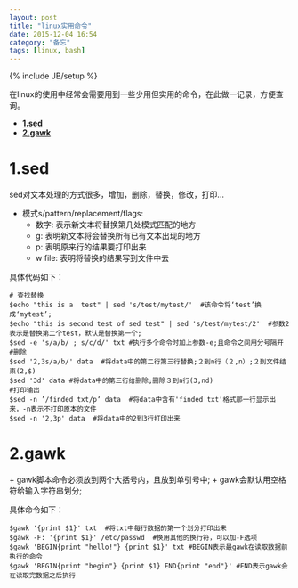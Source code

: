 ```yaml
---
layout: post
title: "linux实用命令"
date: 2015-12-04 16:54
category: "备忘"
tags: [linux, bash]
---
```

{% include JB/setup %}


在linux的使用中经常会需要用到一些少用但实用的命令，在此做一记录，方便查询。

* [**1.sed**](#1)  
* [**2.gawk**](#2)

<h1 id="1">1.sed</h1>

sed对文本处理的方式很多，增加，删除，替换，修改，打印...

* 模式s/pattern/replacement/flags:
    + 数字: 表示新文本将替换第几处模式匹配的地方
    + g: 表明新文本将会替换所有已有文本出现的地方
    + p: 表明原来行的结果要打印出来
    + w file: 表明将替换的结果写到文件中去

具体代码如下：
	
	# 查找替换
	$echo "this is a  test" | sed 's/test/mytest/'  #该命令将‘test’换成‘mytest’;
	$echo "this is second test of sed test" | sed 's/test/mytest/2'  #参数2表示是替换第二个test，默认是替换第一个;
	$sed -e 's/a/b/ ; s/c/d/' txt #执行多个命令时加上参数-e;且命令之间用分号隔开
	#删除
	$sed '2,3s/a/b/' data  #将data中的第二行第三行替换;２到n行（２,n）;２到文件结束(2,$)
	$sed '3d' data #将data中的第三行给删除;删除３到n行(3,nd)
	#打印输出
	$sed -n ’/finded txt/p‘ data  #将data中含有'finded txt'格式那一行显示出来，-n表示不打印原本的文件
	$sed -n '2,3p' data  #将data中的2到3行打印出来

<h1 id="2">2.gawk</h1>
+ gawk脚本命令必须放到两个大括号内，且放到单引号中;
+ gawk会默认用空格符给输入字符串划分;  

具体命令如下：
	
	$gawk '{print $1}' txt  #将txt中每行数据的第一个划分打印出来    
	$gawk -F: '{print $1}' /etc/passwd  #换用其他的换行符，可以加-F选项
	$gawk 'BEGIN{print "hello!"} {print $1}' txt #BEGIN表示最gawk在读取数据前执行的命令
	$gawk 'BEGIN{print "begin"} {print $1} END{print "end"}' #END表示gawk会在读取完数据之后执行


